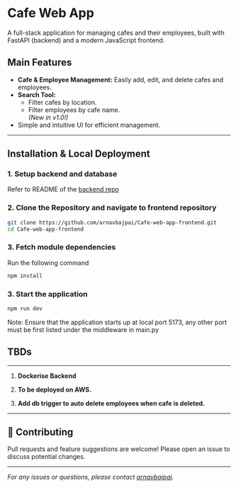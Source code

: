# Cafe Web App

A full-stack application for managing cafes and their employees, built with FastAPI (backend) and a modern JavaScript frontend.

##  Main Features

- **Cafe & Employee Management:** Easily add, edit, and delete cafes and employees.
- **Search Tool:**  
  - Filter cafes by location.
  - Filter employees by cafe name.  
  *(New in v1.0!)*
- Simple and intuitive UI for efficient management.

---

##  Installation & Local Deployment
### 1. Setup backend and database
Refer to README of the [backend repo](https://github.com/arnavbajpai/Cafe-web-app/)

### 2. Clone the Repository and navigate to frontend repository

```bash
git clone https://github.com/arnavbajpai/Cafe-web-app-frontend.git
cd Cafe-web-app-frontend
```

### 3. Fetch module dependencies
Run the following command

```bash
npm install
```

### 3. Start the application
```bash
npm run dev
```
Note: Ensure that the application starts up at local port 5173, any other port must be first listed under the middleware in main.py

## TBDs
---

1. **Dockerise Backend** 



2. **To be deployed on AWS.** 



3. **Add db trigger to auto delete employees when cafe is deleted.** 

---


## 🤝 Contributing

Pull requests and feature suggestions are welcome! Please open an issue to discuss potential changes.

---


*For any issues or questions, please contact [arnavbajpai](https://github.com/arnavbajpai).*
